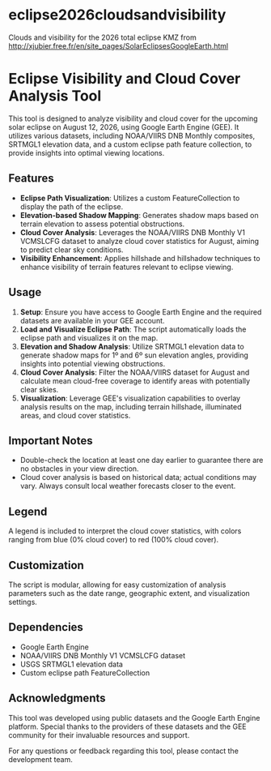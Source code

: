 # eclipse2026cloudsandvisibility
Clouds and visibility for the 2026 total eclipse
 KMZ from http://xjubier.free.fr/en/site_pages/SolarEclipsesGoogleEarth.html

 # Eclipse Visibility and Cloud Cover Analysis Tool

This tool is designed to analyze visibility and cloud cover for the upcoming solar eclipse on August 12, 2026, using Google Earth Engine (GEE). It utilizes various datasets, including NOAA/VIIRS DNB Monthly composites, SRTMGL1 elevation data, and a custom eclipse path feature collection, to provide insights into optimal viewing locations.

## Features

- **Eclipse Path Visualization**: Utilizes a custom FeatureCollection to display the path of the eclipse.
- **Elevation-based Shadow Mapping**: Generates shadow maps based on terrain elevation to assess potential obstructions.
- **Cloud Cover Analysis**: Leverages the NOAA/VIIRS DNB Monthly V1 VCMSLCFG dataset to analyze cloud cover statistics for August, aiming to predict clear sky conditions.
- **Visibility Enhancement**: Applies hillshade and hillshadow techniques to enhance visibility of terrain features relevant to eclipse viewing.

## Usage

1. **Setup**: Ensure you have access to Google Earth Engine and the required datasets are available in your GEE account.
2. **Load and Visualize Eclipse Path**: The script automatically loads the eclipse path and visualizes it on the map.
3. **Elevation and Shadow Analysis**: Utilize SRTMGL1 elevation data to generate shadow maps for 1º and 6º sun elevation angles, providing insights into potential viewing obstructions.
4. **Cloud Cover Analysis**: Filter the NOAA/VIIRS dataset for August and calculate mean cloud-free coverage to identify areas with potentially clear skies.
5. **Visualization**: Leverage GEE's visualization capabilities to overlay analysis results on the map, including terrain hillshade, illuminated areas, and cloud cover statistics.

## Important Notes

- Double-check the location at least one day earlier to guarantee there are no obstacles in your view direction.
- Cloud cover analysis is based on historical data; actual conditions may vary. Always consult local weather forecasts closer to the event.

## Legend

A legend is included to interpret the cloud cover statistics, with colors ranging from blue (0% cloud cover) to red (100% cloud cover).

## Customization

The script is modular, allowing for easy customization of analysis parameters such as the date range, geographic extent, and visualization settings.

## Dependencies

- Google Earth Engine
- NOAA/VIIRS DNB Monthly V1 VCMSLCFG dataset
- USGS SRTMGL1 elevation data
- Custom eclipse path FeatureCollection

## Acknowledgments

This tool was developed using public datasets and the Google Earth Engine platform. Special thanks to the providers of these datasets and the GEE community for their invaluable resources and support.

For any questions or feedback regarding this tool, please contact the development team.
